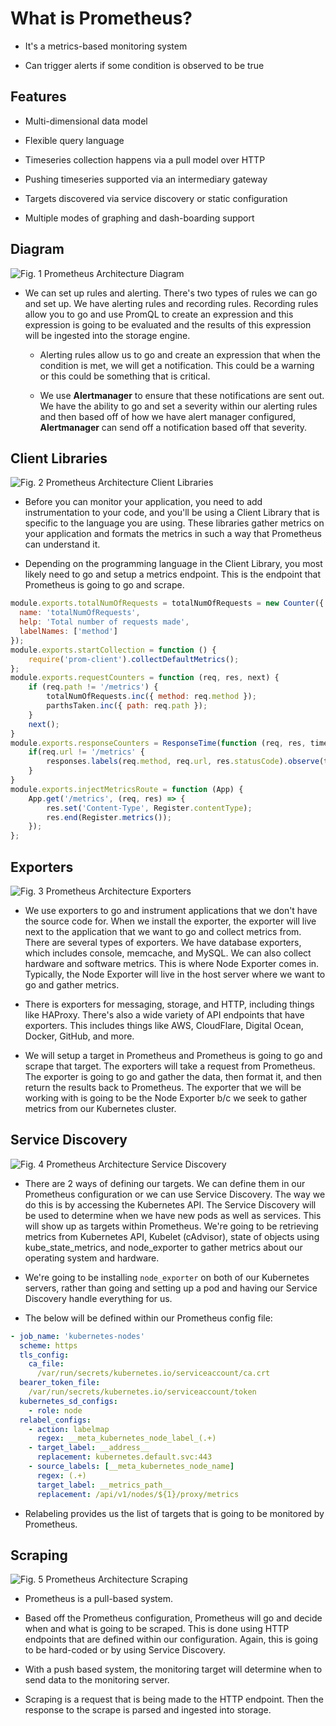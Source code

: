 # What is Prometheus?

* It's a metrics-based monitoring system

* Can trigger alerts if some condition is observed to be true

## Features

* Multi-dimensional data model

* Flexible query language

* Timeseries collection happens via a pull model over HTTP

* Pushing timeseries supported via an intermediary gateway

* Targets discovered via service discovery or static configuration

* Multiple modes of graphing and dash-boarding support

## Diagram

![Fig. 1 Prometheus Architecture Diagram](../../img/architecture/diag01.png)

* We can set up rules and alerting. There's two types of rules we can go and set up. We have alerting rules and recording rules. Recording rules allow you to go and use PromQL to create an expression and this expression is going to be evaluated and the results of this expression will be ingested into the storage engine.

    * Alerting rules allow us to go and create an expression that when the condition is met, we will get a notification. This could be a warning or this could be something that is critical.

    * We use **Alertmanager** to ensure that these notifications are sent out. We have the ability to go and set a severity within our alerting rules and then based off of how we have alert manager configured, **Alertmanager** can send off a notification based off that severity.

## Client Libraries

![Fig. 2 Prometheus Architecture Client Libraries](../../img/architecture/diag02.png)

* Before you can monitor your application, you need to add instrumentation to your code, and you'll be using a Client Library that is specific to the language you are using. These libraries gather metrics on your application and formats the metrics in such a way that Prometheus can understand it.

* Depending on the programming language in the Client Library, you most likely need to go and setup a metrics endpoint. This is the endpoint that Prometheus is going to go and scrape.

```js
module.exports.totalNumOfRequests = totalNumOfRequests = new Counter({
  name: 'totalNumOfRequests',
  help: 'Total number of requests made',
  labelNames: ['method']  
});
module.exports.startCollection = function () {
    require('prom-client').collectDefaultMetrics();
};
module.exports.requestCounters = function (req, res, next) {
    if (req.path != '/metrics') {
        totalNumOfRequests.inc({ method: req.method });
        parthsTaken.inc({ path: req.path });
    }
    next();
}
module.exports.responseCounters = ResponseTime(function (req, res, time) {
    if(req.url != '/metrics' {
        responses.labels(req.method, req.url, res.statusCode).observe(time);
    }
}
module.exports.injectMetricsRoute = function (App) {
    App.get('/metrics', (req, res) => {
        res.set('Content-Type', Register.contentType);
        res.end(Register.metrics());
    });
};
```

## Exporters

![Fig. 3 Prometheus Architecture Exporters](../../img/architecture/diag03.png)

* We use exporters to go and instrument applications that we don't have the source code for. When we install the exporter, the exporter will live next to the application that we want to go and collect metrics from. There are several types of exporters. We have database exporters, which includes console, memcache, and MySQL. We can also collect hardware and software metrics. This is where Node Exporter comes in. Typically, the Node Exporter will live in the host server where we want to go and gather metrics.

* There is exporters for messaging, storage, and HTTP, including things like HAProxy. There's also a wide variety of API endpoints that have exporters. This includes things like AWS, CloudFlare, Digital Ocean, Docker, GitHub, and more.

* We will setup a target in Prometheus and Prometheus is going to go and scrape that target. The exporters will take a request from Prometheus. The exporter is going to go and gather the data, then format it, and then return the results back to Prometheus. The exporter that we will be working with is going to be the Node Exporter b/c we seek to gather metrics from our Kubernetes cluster.

## Service Discovery

![Fig. 4 Prometheus Architecture Service Discovery](../../img/architecture/diag04.png)

* There are 2 ways of defining our targets. We can define them in our Prometheus configuration or we can use Service Discovery. The way we do this is by accessing the Kubernetes API. The Service Discovery will be used to determine when we have new pods as well as services. This will show up as targets within Prometheus. We're going to be retrieving metrics from Kubernetes API, Kubelet (cAdvisor), state of objects using kube_state_metrics, and node_exporter to gather metrics about our operating system and hardware.

* We're going to be installing `node_exporter` on both of our Kubernetes servers, rather than going and setting up a pod and having our Service Discovery handle everything for us.

* The below will be defined within our Prometheus config file:

```yml
- job_name: 'kubernetes-nodes'
  scheme: https
  tls_config:
    ca_file:
      /var/run/secrets/kubernetes.io/serviceaccount/ca.crt
  bearer_token_file:
    /var/run/secrets/kubernetes.io/serviceaccount/token
  kubernetes_sd_configs:
    - role: node
  relabel_configs:
    - action: labelmap
      regex: __meta_kubernetes_node_label_(.+)
    - target_label: __address__
      replacement: kubernetes.default.svc:443
    - source_labels: [__meta_kubernetes_node_name]
      regex: (.+)
      target_label: __metrics_path__
      replacement: /api/v1/nodes/${1}/proxy/metrics
```

* Relabeling provides us the list of targets that is going to be monitored by Prometheus.

## Scraping

![Fig. 5 Prometheus Architecture Scraping](../../img/architecture/diag05.png)

* Prometheus is a pull-based system.

* Based off the Prometheus configuration, Prometheus will go and decide when and what is going to be scraped. This is done using HTTP endpoints that are defined within our configuration. Again, this is going to be hard-coded or by using Service Discovery.

* With a push based system, the monitoring target will determine when to send data to the monitoring server.

* Scraping is a request that is being made to the HTTP endpoint. Then the response to the scrape is parsed and ingested into storage.
